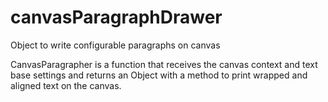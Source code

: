 # canvasParagraphDrawer
Object to write configurable paragraphs on canvas

CanvasParagrapher is a function that receives the canvas context and text base settings and returns an Object with a method to print wrapped and aligned text on the canvas.
